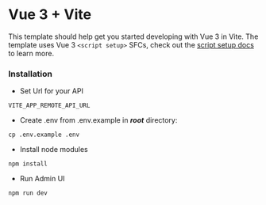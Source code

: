# Vue 3 + Vite

This template should help get you started developing with Vue 3 in Vite. The template uses Vue 3 `<script setup>` SFCs, check out the [script setup docs](https://v3.vuejs.org/api/sfc-script-setup.html#sfc-script-setup) to learn more.

### Installation

- Set Url for your API
```
VITE_APP_REMOTE_API_URL
```

- Create .env from .env.example in ***root*** directory:
```
cp .env.example .env
```

- Install node modules
```
npm install
```

- Run Admin UI
```
npm run dev
```